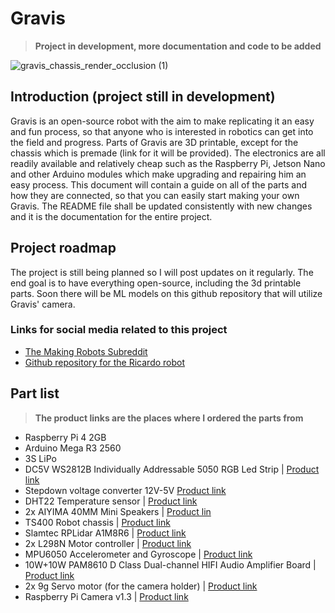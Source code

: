 # Gravis
> **Project in development, more documentation and code to be added**

![gravis_chassis_render_occlusion (1)](https://github.com/42dotmk/Gravis/assets/30288047/844e40d8-6557-4429-ae0f-7ff86c949bb5)

## Introduction (project still in development)
Gravis is an open-source robot with the aim to make replicating it an easy and fun process, so that anyone who is interested in robotics can get into the field and progress. Parts of Gravis are 3D printable, except for the chassis which is premade (link for it will be provided). The electronics are all readily available and relatively cheap such as the Raspberry Pi, Jetson Nano and other Arduino modules which make upgrading and repairing him an easy process. This document will contain a guide on all of the parts and how they are connected, so that you can easily start making your own Gravis. The README file shall be updated consistently with new changes and it is the documentation for the entire project.

## Project roadmap
The project is still being planned so I will post updates on it regularly. The end goal is to have everything open-source, including the 3d printable parts. Soon there will be ML models on this github repository that will utilize Gravis' camera.
  ### Links for social media related to this project ###
  - [The Making Robots Subreddit](https://www.reddit.com/r/makingrobots/)
  - [Github repository for the Ricardo robot](https://github.com/dimitarbez/Ricardo)

## Part list
  > **The product links are the places where I ordered the parts from**
  - Raspberry Pi 4 2GB
  - Arduino Mega R3 2560
  - 3S LiPo
  - DC5V WS2812B Individually Addressable 5050 RGB Led Strip | [Product link](https://www.aliexpress.com/item/32682015405.html?spm=a2g0o.order_list.order_list_main.151.3b271802y7MnsQ)
  - Stepdown voltage converter 12V-5V [Product link](https://www.aliexpress.com/item/33037061522.html?spm=a2g0o.order_list.order_list_main.146.3b271802y7MnsQ)
  - DHT22 Temperature sensor | [Product link](https://www.aliexpress.com/item/33037061522.html?spm=a2g0o.order_list.order_list_main.146.3b271802y7MnsQ)
  - 2x AIYIMA 40MM Mini Speakers | [Product lin](https://www.aliexpress.com/item/32836767822.html?spm=a2g0o.order_list.order_list_main.141.3b271802y7MnsQ#nav-specification)
  - TS400 Robot chassis | [Product link](https://www.aliexpress.com/item/32966785172.html?spm=a2g0o.9042311.0.0.27424c4do5r4TH)
  - Slamtec RPLidar A1M8R6 | [Product link](https://www.dfrobot.com/product-1125.html)
  - 2x L298N Motor controller | [Product link](https://www.aliexpress.com/item/33012645746.html?spm=a2g0o.9042311.0.0.27424c4dGmtTvO)
  - MPU6050 Accelerometer and Gyroscope | [Product link](https://www.aliexpress.com/item/32340949017.html?spm=a2g0o.productlist.0.0.a95832a5qxBww1&algo_pvid=981da1eb-5f62-4149-9e9a-a396d7ae606d&algo_exp_id=981da1eb-5f62-4149-9e9a-a396d7ae606d-0&pdp_ext_f=%7B%22sku_id%22%3A%2210000000609322940%22%7D&pdp_pi=-1%3B1.16%3B-1%3B-1%40salePrice%3BUSD%3Bsearch-mainSearch)
  - 10W+10W PAM8610 D Class Dual-channel HIFI Audio Amplifier Board | [Product link](https://www.aliexpress.com/item/32612268830.html?spm=a2g0o.order_list.order_list_main.116.3b271802y7MnsQ)
  - 2x 9g Servo motor (for the camera holder) | [Product link](https://www.aliexpress.com/item/4000903734519.html?spm=a2g0o.productlist.0.0.421a5deaZENHVL&algo_pvid=67ecde94-4cdf-4ab3-bc57-f7a76f9d21d8&algo_exp_id=67ecde94-4cdf-4ab3-bc57-f7a76f9d21d8-1&pdp_ext_f=%7B%22sku_id%22%3A%2212000021325362154%22%7D&pdp_pi=-1%3B5.19%3B-1%3B-1%40salePrice%3BUSD%3Bsearch-mainSearch)
  - Raspberry Pi Camera v1.3 | [Product link](https://www.aliexpress.com/item/32988983058.html?spm=a2g0o.productlist.0.0.d2c6601dINeh3L&algo_pvid=2dc3068e-94cb-4ead-babf-3f1e0dea7f04&algo_exp_id=2dc3068e-94cb-4ead-babf-3f1e0dea7f04-0&pdp_ext_f=%7B%22sku_id%22%3A%2266896320728%22%7D&pdp_pi=-1%3B4.15%3B-1%3B-1%40salePrice%3BUSD%3Bsearch-mainSearch)
